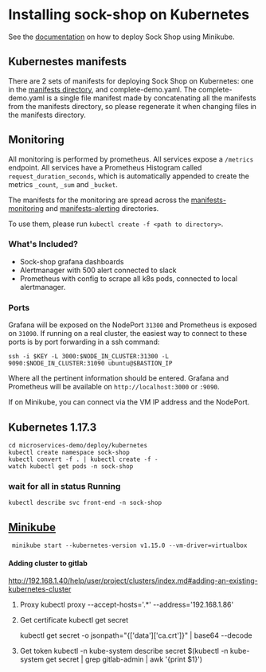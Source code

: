 # Installing sock-shop on Kubernetes

See the [documentation](https://microservices-demo.github.io/deployment/kubernetes-minikube.html) on how to deploy Sock Shop using Minikube.

## Kubernestes manifests

There are 2 sets of manifests for deploying Sock Shop on Kubernetes: one in the [manifests directory](manifests/), and complete-demo.yaml. The complete-demo.yaml is a single file manifest
made by concatenating all the manifests from the manifests directory, so please regenerate it when changing files in the manifests directory.

## Monitoring

All monitoring is performed by prometheus. All services expose a `/metrics` endpoint. All services have a Prometheus Histogram called `request_duration_seconds`, which is automatically appended to create the metrics `_count`, `_sum` and `_bucket`.

The manifests for the monitoring are spread across the [manifests-monitoring](./manifests-monitoring) and [manifests-alerting](./manifests-alerting/) directories.

To use them, please run `kubectl create -f <path to directory>`.

### What's Included?

* Sock-shop grafana dashboards
* Alertmanager with 500 alert connected to slack
* Prometheus with config to scrape all k8s pods, connected to local alertmanager.

### Ports

Grafana will be exposed on the NodePort `31300` and Prometheus is exposed on `31090`. If running on a real cluster, the easiest way to connect to these ports is by port forwarding in a ssh command:
```
ssh -i $KEY -L 3000:$NODE_IN_CLUSTER:31300 -L 9090:$NODE_IN_CLUSTER:31090 ubuntu@$BASTION_IP
```
Where all the pertinent information should be entered. Grafana and Prometheus will be available on `http://localhost:3000` or `:9090`.

If on Minikube, you can connect via the VM IP address and the NodePort.


## Kubernetes 1.17.3
    cd microservices-demo/deploy/kubernetes 
    kubectl create namespace sock-shop
    kubectl convert -f . | kubectl create -f -
    watch kubectl get pods -n sock-shop
### wait for all in status Running
    kubectl describe svc front-end -n sock-shop

## [Minikube](https://kubernetes.io/docs/setup/learning-environment/minikube/)

     minikube start --kubernetes-version v1.15.0 --vm-driver=virtualbox

#### Adding cluster to gitlab
http://192.168.1.40/help/user/project/clusters/index.md#adding-an-existing-kubernetes-cluster

1. Proxy
    kubectl proxy --accept-hosts='.*' --address='192.168.1.86'
    
2. Get certificate
    kubectl get secret
    
    kubectl get secret <secret name> -o jsonpath="{['data']['ca\.crt']}" | base64 --decode
    
3. Get token
    kubectl -n kube-system describe secret $(kubectl -n kube-system get secret | grep gitlab-admin | awk '{print $1}')